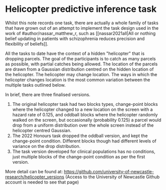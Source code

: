 # Helicopter predictive inference task

Whilst this note records one task, there are actually a whole family of tasks that have grown out of an attempt to implement the task design used in the work of #author/nassar_matthew_r, such as [[nassar2021all|All or nothing belief updating in patients with schizophrenia reduces precision and flexibility of beliefs]].

All the tasks to date have the context of a hidden "helicopter" that is dropping parcels. The goal of the participants is to catch as many parcels as possible, with partial catches being allowed. The location of the parcels are drawn from a Gaussian distribution centred on the hidden location of the helicopter. The helicopter may change location. The ways in which the helicopter changes location is the most common variation between the multiple tasks outlined below.

In brief, there are three finalised versions.

1. The original helicopter task had two blocks types, change-point blocks where the helicopter changed to a new location on the screen with a hazard rate of 0.125, and oddball blocks where the helicopter randomly walked on the screen, but occasionally (probability 0.125) a parcel would drop from a uniform distribution over the whole screen instead of the helicopter centred Gaussian.
2. The 2022 Honours task dropped the oddball version, and kept the change-point condition. Different blocks though had different levels of variance on the drop distribution.
3. The task version developed for clinical populations has no conditions, just multiple blocks of the change-point condition as per the first version.

More detail can be found at: https://github.com/university-of-newcastle-research/helicopter_versions (Access to the University of Newcastle Github account is needed to see that page)
